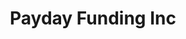 ---
title: Payday Funding Inc
slug: payday-funding-inc
updated-on: '2024-05-30T13:44:31.749Z'
created-on: '2024-05-30T13:41:46.671Z'
published-on: '2024-05-30T13:54:32.469Z'
f_city-state-2:
- cms/city/aberdeen-ms.md
- cms/city/okolona-ms.md
- cms/city/saltillo-ms.md
- cms/city/amory-ms.md
- cms/city/tupelo-ms.md
- cms/city/verona-ms.md
f_locations:
- cms/payday-loan/payday-funding-inc-23921.md
- cms/payday-loan/payday-funding-inc-23922.md
- cms/payday-loan/payday-funding-inc-23923.md
- cms/payday-loan/payday-funding-inc-23924.md
- cms/payday-loan/payday-funding-inc-23925.md
- cms/payday-loan/payday-funding-inc-23926.md
- cms/payday-loan/payday-funding-inc-23927.md
- cms/payday-loan/payday-funding-inc-23928.md
f_states:
- cms/state/mississippi.md
layout: '[company].html'
tags: company
---